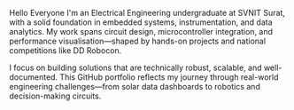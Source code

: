 Hello Everyone
I'm an Electrical Engineering undergraduate at SVNIT Surat, with a solid foundation in embedded systems, instrumentation, and data analytics. My work spans circuit design, microcontroller integration, and performance visualisation—shaped by hands-on projects and national competitions like DD Robocon.

I focus on building solutions that are technically robust, scalable, and well-documented. This GitHub portfolio reflects my journey through real-world engineering challenges—from solar data dashboards to robotics and decision-making circuits.
